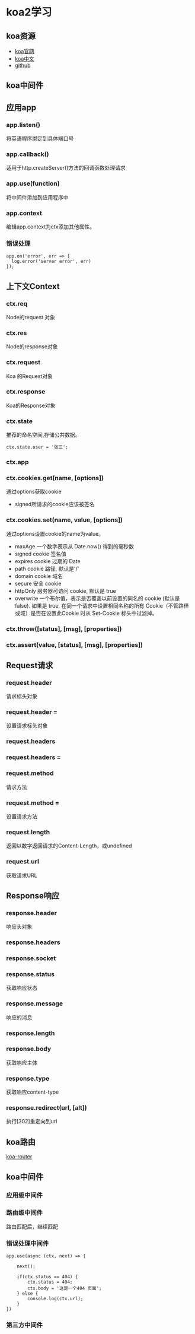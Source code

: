 # koa2学习

## koa资源

* [koa官网](https://koajs.com/)
* [koa中文](https://koa.bootcss.com/)
* [github](https://github.com/koajs/koa)

## koa中间件

## 应用app

### app.listen()

将英语程序绑定到具体端口号

### app.callback()

适用于http.createServer()方法的回调函数处理请求

### app.use(function)

将中间件添加到应用程序中

### app.context

编辑app.context为ctx添加其他属性。

### 错误处理

```
app.on('error', err => {
  log.error('server error', err)
});
```

## 上下文Context

### ctx.req

Node的request 对象

### ctx.res

Node的response对象

### ctx.request

Koa 的Request对象

### ctx.response

Koa的Response对象

### ctx.state

推荐的命名空间,存储公共数据。

```
ctx.state.user = '张三';
```

### ctx.app

### ctx.cookies.get(name, [options])

通过options获取cookie

* signed所请求的cookie应该被签名

### ctx.cookies.set(name, value, [options])

通过options设置cookie的name为value。

* maxAge 一个数字表示从 Date.now() 得到的毫秒数
* signed cookie 签名值
* expires cookie 过期的 Date
* path cookie 路径, 默认是'/'
* domain cookie 域名
* secure 安全 cookie
* httpOnly 服务器可访问 cookie, 默认是 true
* overwrite 一个布尔值，表示是否覆盖以前设置的同名的 cookie (默认是 false). 如果是 true, 在同一个请求中设置相同名称的所有 Cookie（不管路径或域）是否在设置此Cookie 时从 Set-Cookie 标头中过滤掉。

### ctx.throw([status], [msg], [properties])

### ctx.assert(value, [status], [msg], [properties])

## Request请求

### request.header

请求标头对象

### request.header =

设置请求标头对象

### request.headers

### request.headers =

### request.method

请求方法

### request.method =

设置请求方法

### request.length

返回以数字返回请求的Content-Length，或undefined

### request.url

获取请求URL

## Response响应

### response.header

响应头对象

### response.headers

### response.socket

### response.status

获取响应状态

### response.message

响应的消息

### response.length

### response.body

获取响应主体

### response.type

获取响应content-type

### response.redirect(url, [alt])

执行[302]重定向到url

## koa路由

[koa-router](https://github.com/ZijianHe/koa-router#readme)

## koa中间件

### 应用级中间件

### 路由级中间件

路由匹配后，继续匹配

### 错误处理中间件

```
app.use(async (ctx, next) => {

    next();

    if(ctx.status == 404) {
        ctx.status = 404;
        ctx.body = '这是一个404 页面';
    } else {
        console.log(ctx.url);
    }
})
```


### 第三方中间件


